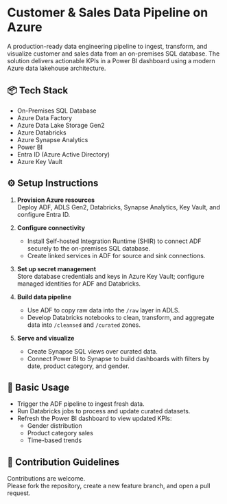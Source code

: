 # Customer & Sales Data Pipeline on Azure

A production-ready data engineering pipeline to ingest, transform, and visualize customer and sales data from an on-premises SQL database. The solution delivers actionable KPIs in a Power BI dashboard using a modern Azure data lakehouse architecture.

## 📦 Tech Stack
- On-Premises SQL Database
- Azure Data Factory
- Azure Data Lake Storage Gen2
- Azure Databricks
- Azure Synapse Analytics
- Power BI
- Entra ID (Azure Active Directory)
- Azure Key Vault

## ⚙️ Setup Instructions

1. **Provision Azure resources**  
   Deploy ADF, ADLS Gen2, Databricks, Synapse Analytics, Key Vault, and configure Entra ID.

2. **Configure connectivity**  
   - Install Self-hosted Integration Runtime (SHIR) to connect ADF securely to the on-premises SQL database.
   - Create linked services in ADF for source and sink connections.

3. **Set up secret management**  
   Store database credentials and keys in Azure Key Vault; configure managed identities for ADF and Databricks.

4. **Build data pipeline**  
   - Use ADF to copy raw data into the `/raw` layer in ADLS.
   - Develop Databricks notebooks to clean, transform, and aggregate data into `/cleansed` and `/curated` zones.

5. **Serve and visualize**  
   - Create Synapse SQL views over curated data.
   - Connect Power BI to Synapse to build dashboards with filters by date, product category, and gender.

## 🚀 Basic Usage
- Trigger the ADF pipeline to ingest fresh data.
- Run Databricks jobs to process and update curated datasets.
- Refresh the Power BI dashboard to view updated KPIs:
  - Gender distribution
  - Product category sales
  - Time-based trends

## 🤝 Contribution Guidelines
Contributions are welcome.  
Please fork the repository, create a new feature branch, and open a pull request.
